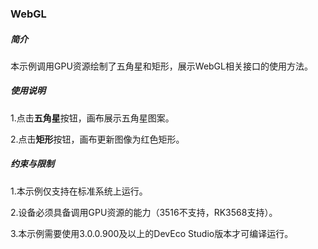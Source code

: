 ### WebGL

##### 简介

本示例调用GPU资源绘制了五角星和矩形，展示WebGL相关接口的使用方法。

##### 使用说明

1.点击**五角星**按钮，画布展示五角星图案。

2.点击**矩形**按钮，画布更新图像为红色矩形。

##### 约束与限制

1.本示例仅支持在标准系统上运行。

2.设备必须具备调用GPU资源的能力（3516不支持，RK3568支持）。

3.本示例需要使用3.0.0.900及以上的DevEco Studio版本才可编译运行。